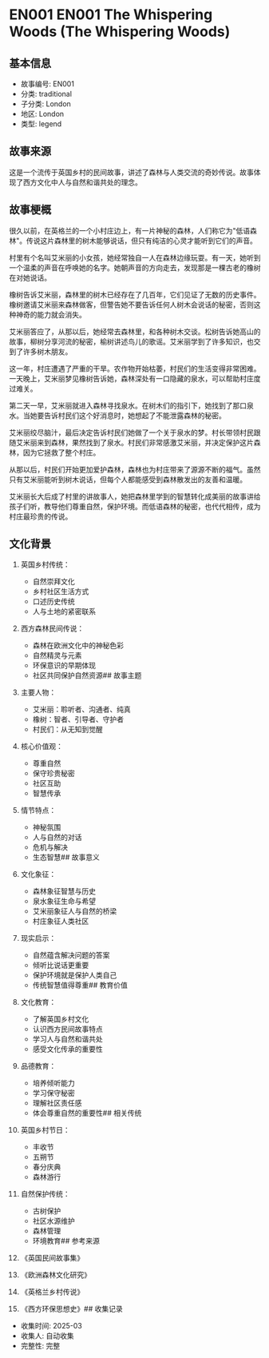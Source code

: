 # EN001 EN001 The Whispering Woods (The Whispering Woods)

## 基本信息
- 故事编号: EN001
- 分类: traditional
- 子分类: London
- 地区: London
- 类型: legend

## 故事来源

这是一个流传于英国乡村的民间故事，讲述了森林与人类交流的奇妙传说。故事体现了西方文化中人与自然和谐共处的理念。

## 故事梗概

很久以前，在英格兰的一个小村庄边上，有一片神秘的森林，人们称它为"低语森林"。传说这片森林里的树木能够说话，但只有纯洁的心灵才能听到它们的声音。

村里有个名叫艾米丽的小女孩，她经常独自一人在森林边缘玩耍。有一天，她听到一个温柔的声音在呼唤她的名字。她朝声音的方向走去，发现那是一棵古老的橡树在对她说话。

橡树告诉艾米丽，森林里的树木已经存在了几百年，它们见证了无数的历史事件。橡树邀请艾米丽来森林做客，但警告她不要告诉任何人树木会说话的秘密，否则这种神奇的能力就会消失。

艾米丽答应了，从那以后，她经常去森林里，和各种树木交谈。松树告诉她高山的故事，柳树分享河流的秘密，榆树讲述鸟儿的歌谣。艾米丽学到了许多知识，也交到了许多树木朋友。

这一年，村庄遭遇了严重的干旱。农作物开始枯萎，村民们的生活变得非常困难。一天晚上，艾米丽梦见橡树告诉她，森林深处有一口隐藏的泉水，可以帮助村庄度过难关。

第二天一早，艾米丽就进入森林寻找泉水。在树木们的指引下，她找到了那口泉水。当她要告诉村民们这个好消息时，她想起了不能泄露森林的秘密。

艾米丽绞尽脑汁，最后决定告诉村民们她做了一个关于泉水的梦。村长带领村民跟随艾米丽来到森林，果然找到了泉水。村民们非常感激艾米丽，并决定保护这片森林，因为它拯救了整个村庄。

从那以后，村民们开始更加爱护森林，森林也为村庄带来了源源不断的福气。虽然只有艾米丽能听到树木说话，但每个人都能感受到森林散发出的友善和温暖。

艾米丽长大后成了村里的讲故事人，她把森林里学到的智慧转化成美丽的故事讲给孩子们听，教导他们尊重自然，保护环境。而低语森林的秘密，也代代相传，成为村庄最珍贵的传说。

## 文化背景

1. 英国乡村传统：
   - 自然崇拜文化
   - 乡村社区生活方式
   - 口述历史传统
   - 人与土地的紧密联系

2. 西方森林民间传说：
   - 森林在欧洲文化中的神秘色彩
   - 自然精灵与元素
   - 环保意识的早期体现
   - 社区共同保护自然资源## 故事主题

1. 主要人物：
   - 艾米丽：聆听者、沟通者、纯真
   - 橡树：智者、引导者、守护者
   - 村民们：从无知到觉醒

2. 核心价值观：
   - 尊重自然
   - 保守珍贵秘密
   - 社区互助
   - 智慧传承

3. 情节特点：
   - 神秘氛围
   - 人与自然的对话
   - 危机与解决
   - 生态智慧## 故事意义

1. 文化象征：
   - 森林象征智慧与历史
   - 泉水象征生命与希望
   - 艾米丽象征人与自然的桥梁
   - 村庄象征人类社区

2. 现实启示：
   - 自然蕴含解决问题的答案
   - 倾听比说话更重要
   - 保护环境就是保护人类自己
   - 传统智慧值得尊重## 教育价值

1. 文化教育：
   - 了解英国乡村文化
   - 认识西方民间故事特点
   - 学习人与自然和谐共处
   - 感受文化传承的重要性

2. 品德教育：
   - 培养倾听能力
   - 学习保守秘密
   - 理解社区责任感
   - 体会尊重自然的重要性## 相关传统

1. 英国乡村节日：
   - 丰收节
   - 五朔节
   - 春分庆典
   - 森林游行

2. 自然保护传统：
   - 古树保护
   - 社区水源维护
   - 森林管理
   - 环境教育## 参考来源

1. 《英国民间故事集》
2. 《欧洲森林文化研究》
3. 《英格兰乡村传说》
4. 《西方环保思想史》## 收集记录
- 收集时间: 2025-03
- 收集人: 自动收集
- 完整性: 完整 